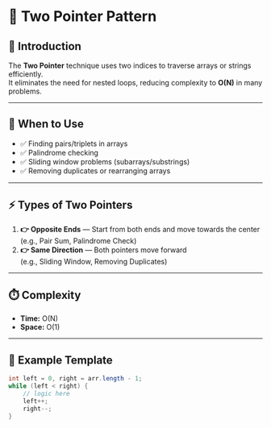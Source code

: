 # 🔀 Two Pointer Pattern

## 📌 Introduction
The **Two Pointer** technique uses two indices to traverse arrays or strings efficiently.  
It eliminates the need for nested loops, reducing complexity to **O(N)** in many problems.  

---

## 🎯 When to Use
- ✅ Finding pairs/triplets in arrays  
- ✅ Palindrome checking  
- ✅ Sliding window problems (subarrays/substrings)  
- ✅ Removing duplicates or rearranging arrays  

---

## ⚡ Types of Two Pointers
1. **👉 Opposite Ends** — Start from both ends and move towards the center  
   (e.g., Pair Sum, Palindrome Check)  
2. **👉 Same Direction** — Both pointers move forward  
   (e.g., Sliding Window, Removing Duplicates)  

---

## ⏱️ Complexity
- **Time:** O(N)  
- **Space:** O(1)  

---

## 📝 Example Template
```java
int left = 0, right = arr.length - 1;
while (left < right) {
    // logic here
    left++;
    right--;
}


